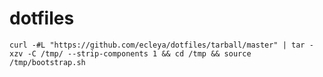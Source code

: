 # dotfiles

`curl -#L "https://github.com/ecleya/dotfiles/tarball/master" | tar -xzv -C /tmp/ --strip-components 1 && cd /tmp && source /tmp/bootstrap.sh`
